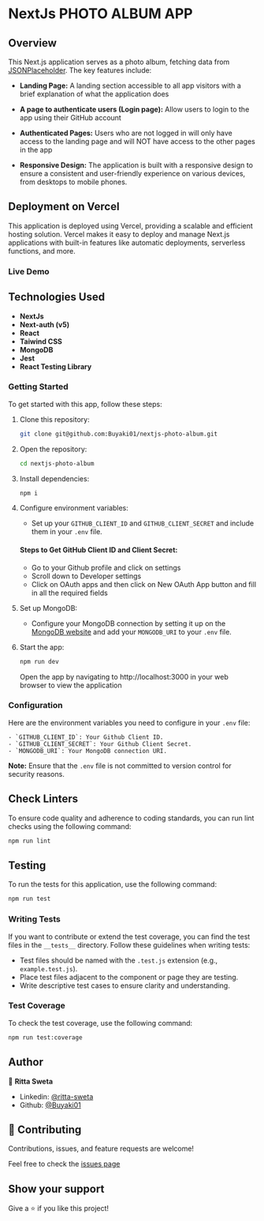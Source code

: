# NextJs PHOTO ALBUM APP

## Overview
This Next.js application serves as a photo album, fetching data from [JSONPlaceholder](https://jsonplaceholder.typicode.com). The key features include:

- **Landing Page:** A landing section accessible to all app visitors with a brief explanation of what 
the application does

- **A page to authenticate users (Login page):** Allow users to login to the app using their GitHub account

- **Authenticated Pages:** Users who are not logged in will only have access to the landing page and will NOT have access to the other pages in the app

- **Responsive Design:** The application is built with a responsive design to ensure a consistent and user-friendly experience on various devices, from desktops to mobile phones.

## Deployment on Vercel
This application is deployed using Vercel, providing a scalable and efficient hosting solution. Vercel makes it easy to deploy and manage Next.js applications with built-in features like automatic deployments, serverless functions, and more.

### Live Demo

## Technologies Used
- **NextJs**
- **Next-auth (v5)**
- **React**
- **Taiwind CSS**
- **MongoDB**
- **Jest**
- **React Testing Library**

### Getting Started
To get started with this app, follow these steps:

1. Clone this repository: 
    ```bash 
    git clone git@github.com:Buyaki01/nextjs-photo-album.git
    ```

2. Open the repository: 
    ```bash 
    cd nextjs-photo-album
    ```

3. Install dependencies: 
    ```bash 
    npm i
    ```

4. Configure environment variables:
    - Set up your `GITHUB_CLIENT_ID` and `GITHUB_CLIENT_SECRET` and include them in your `.env` file.

    #### Steps to Get GitHub Client ID and Client Secret:
    - Go to your Github profile and click on settings
    - Scroll down to Developer settings
    - Click on OAuth apps and then click on New OAuth App button and fill in all the required fields
    
5. Set up MongoDB:
   - Configure your MongoDB connection by setting it up on the [MongoDB website](https://www.mongodb.com) and add your `MONGODB_URI` to your `.env` file.
     
6. Start the app: 
    ```bash 
    npm run dev
    ``` 
    Open the app by navigating to http://localhost:3000 in your web browser to view the application

### Configuration
Here are the environment variables you need to configure in your `.env` file:

    - `GITHUB_CLIENT_ID`: Your Github Client ID.
    - `GITHUB_CLIENT_SECRET`: Your Github Client Secret.
    - `MONGODB_URI`: Your MongoDB connection URI.

**Note:** Ensure that the `.env` file is not committed to version control for security reasons.

## Check Linters
To ensure code quality and adherence to coding standards, you can run lint checks using the following command:
```bash
npm run lint
```

## Testing
To run the tests for this application, use the following command:
```bash
npm run test
```

### Writing Tests

If you want to contribute or extend the test coverage, you can find the test files in the `__tests__` directory. Follow these guidelines when writing tests:

- Test files should be named with the `.test.js` extension (e.g., `example.test.js`).
- Place test files adjacent to the component or page they are testing.
- Write descriptive test cases to ensure clarity and understanding.

### Test Coverage

To check the test coverage, use the following command:
```bash
npm run test:coverage
```

## Author
👤 **Ritta Sweta**

- Linkedin: [@ritta-sweta](https://www.linkedin.com/in/ritta-sweta)
- Github: [@Buyaki01](https://github.com/Buyaki01)

## 🤝 Contributing

Contributions, issues, and feature requests are welcome!

Feel free to check the [issues page](https://github.com/Buyaki01/nextjs-photo-album/issues)

## Show your support

Give a ⭐️ if you like this project!
